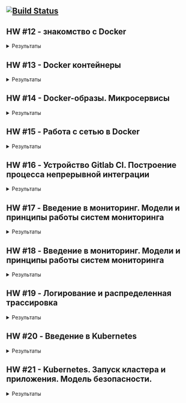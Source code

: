 [![Build Status](https://travis-ci.com/Otus-DevOps-2018-11/alekseymolodchenko_microservices.svg?branch=master)](https://travis-ci.com/Otus-DevOps-2018-11/alekseymolodchenko_microservices)
---

## HW #12 - знакомство с Docker

<details>
  <summary>Результаты</summary>

* Узнать версию docker

docker version
```
  Client: Docker Engine - Community
 Version:           18.09.1
 API version:       1.39
 Go version:        go1.10.6
 Git commit:        4c52b90
 Built:             Wed Jan  9 19:33:12 2019
 OS/Arch:           darwin/amd64
 Experimental:      false

Server: Docker Engine - Community
 Engine:
  Version:          18.09.1
  API version:      1.39 (minimum version 1.12)
  Go version:       go1.10.6
  Git commit:       4c52b90
  Built:            Wed Jan  9 19:41:49 2019
  OS/Arch:          linux/amd64
  Experimental:     true

```

* Запускаем контейнер из образа hello-world

docker run hello-world
```
Unable to find image 'hello-world:latest' locally
latest: Pulling from library/hello-world
1b930d010525: Pull complete
Digest: sha256:2557e3c07ed1e38f26e389462d03ed943586f744621577a99efb77324b0fe535
Status: Downloaded newer image for hello-world:latest

Hello from Docker!
This message shows that your installation appears to be working correctly.

To generate this message, Docker took the following steps:
 1. The Docker client contacted the Docker daemon.
 2. The Docker daemon pulled the "hello-world" image from the Docker Hub.
    (amd64)
 3. The Docker daemon created a new container from that image which runs the
    executable that produces the output you are currently reading.
 4. The Docker daemon streamed that output to the Docker client, which sent it
    to your terminal.

To try something more ambitious, you can run an Ubuntu container with:
 $ docker run -it ubuntu bash

Share images, automate workflows, and more with a free Docker ID:
 https://hub.docker.com/

For more examples and ideas, visit:
 https://docs.docker.com/get-started/
```

* Получить список запущенных контейнеров

docker ps
```
CONTAINER ID        IMAGE               COMMAND             CREATED             STATUS              PORTS               NAMES
```

* Получить список всех контейнеров

docker ps -a
```
CONTAINER ID        IMAGE               COMMAND             CREATED             STATUS                     PORTS               NAMES
03839c687548        hello-world         "/hello"            2 minutes ago       Exited (0) 2 minutes ago                       friendly_hypatia
```

* Получить список образов

docker images
```
REPOSITORY          TAG                 IMAGE ID            CREATED             SIZE
hello-world         latest              fce289e99eb9        5 weeks ago         1.84kB
```

* Запустить контейнер в интерактивном режиме

docker run -it ubuntu:16.04 /bin/bash
```
Unable to find image 'ubuntu:16.04' locally
16.04: Pulling from library/ubuntu
7b722c1070cd: Already exists
5fbf74db61f1: Already exists
ed41cb72e5c9: Already exists
7ea47a67709e: Already exists
Digest: sha256:e4a134999bea4abb4a27bc437e6118fdddfb172e1b9d683129b74d254af51675
Status: Downloaded newer image for ubuntu:16.04
```

* Получить список всех контейнеров и отформатировать результат в нужном формате

docker ps -a --format "table {{.ID}}\t{{.Image}}\t{{.CreatedAt}}\t{{.Names}}"
```
CONTAINER ID        IMAGE               CREATED AT                      NAMES
1a299e1dd3bf        ubuntu:16.04        2019-02-09 15:38:19 +0300 MSK   recursing_merkle
3f6da034a912        ubuntu:16.04        2019-02-09 15:36:41 +0300 MSK   tender_panini
03839c687548        hello-world         2019-02-09 15:32:10 +0300 MSK   friendly_hypatia
```

* Запусить bash в контейнере 1a299e1dd3bf

docker exec -it 1a299e1dd3bf bash

```
root@1a299e1dd3bf:/# ps axf
  PID TTY      STAT   TIME COMMAND
   10 pts/1    Ss     0:00 bash
   19 pts/1    R+     0:00  \_ ps axf
    1 pts/0    Ss+    0:00 /bin/bash
root@1a299e1dd3bf:/# exit
```

* Cоздание образа из существующего контейнера

docker commit 1a299e1dd3bf alekseymolodchenko/ubuntu-tmp-file
```
sha256:d98bc1bea600e7dc39f7c50a09deffc15b1f6d3b4fe0d6c79f6409da8ba0ec8c
```

* Список доступных образов после коммита

docker images
```
REPOSITORY TAG IMAGE ID
CREATED SIZE
yourname/ubuntu-tmp-file latest c9b7e0f6b390 3
seconds ago 122MB
```

* Инфомация о занимаемом дисковом пространстве образами, контейнерами и волюмами

docker system df
```
TYPE                TOTAL               ACTIVE              SIZE                RECLAIMABLE
Images              3                   2                   117.2MB             117.2MB (99%)
Containers          4                   1                   232B                137B (59%)
Local Volumes       20                  0                   265.5MB             265.5MB (100%)
Build Cache         0                   0                   0B                  0B
```
</details>

## HW #13 - Docker контейнеры

<details>
  <summary>Результаты</summary>

### Создан Dockerfile в директории infra

<details><summary>Cодержимое</summary>

```
FROM ubuntu:16.04

RUN apt-get update && apt-get install -y mongodb-server ruby-full ruby-dev build-essential git
RUN gem install bundler
RUN git clone -b monolith https://github.com/express42/reddit.git

COPY mongod.conf /etc/mongod.conf
COPY db_config /reddit/db_config
COPY start.sh /start.sh

RUN cd /reddit && bundle install
RUN chmod 0777 /start.sh

CMD ["/start.sh"]
```
</details>


### Создание docker-machine

```
docker-machine create --driver google \
 --google-machine-image https://www.googleapis.com/compute/v1/projects/ubuntu-os-cloud/global/images/family/ubuntu-1604-lts \
 --google-machine-type n1-standard-1 \
 --google-zone europe-west1-c \
 docker-host
```

<details>
  <summary>Результаты</summary>

```
Creating CA: /Users/oleksiimolodchenko/.docker/machine/certs/ca.pem
Creating client certificate: /Users/oleksiimolodchenko/.docker/machine/certs/cert.pem
Running pre-create checks...
(docker-host) Check that the project exists
(docker-host) Check if the instance already exists
Creating machine...
(docker-host) Generating SSH Key
(docker-host) Creating host...
(docker-host) Opening firewall ports
(docker-host) Creating instance
(docker-host) Waiting for Instance
(docker-host) Uploading SSH Key
Waiting for machine to be running, this may take a few minutes...
Detecting operating system of created instance...
Waiting for SSH to be available...
Detecting the provisioner...
Provisioning with ubuntu(systemd)...
Installing Docker...
Copying certs to the local machine directory...
Copying certs to the remote machine...
Setting Docker configuration on the remote daemon...
Checking connection to Docker...
Docker is up and running!
To see how to connect your Docker Client to the Docker Engine running on this virtual machine, run: docker-machine env docker-host
```
</details>

### Просмотр доступных docker хостов

```
docker-machine ls
```
<details><summary>Результаты</summary>

```
NAME          ACTIVE   DRIVER   STATE     URL                        SWARM   DOCKER     ERRORS
docker-host   -        google   Running   tcp://35.205.105.23:2376           v18.09.2
```
</details>

### Просмотр переменных окружения

```
docker env docker-host
```

<details><summary>Результаты</summary>

```
export DOCKER_TLS_VERIFY="1"
export DOCKER_HOST="tcp://35.205.105.23:2376"
export DOCKER_CERT_PATH="/Users/oleksiimolodchenko/.docker/machine/machines/docker-host"
export DOCKER_MACHINE_NAME="docker-host"
# Run this command to configure your shell:
# eval $(docker-machine env docker-host)
```
</details>

### Билд образа

```
docker build -t reddit:latest .
```

<details><summary>Результаты</summary>

```
Successfully built f1c893e2d5c2
Successfully tagged reddit:latest
```
</details>

### Просмотр образов после билда

```
docker ls -a
```

<details><summary>Результаты</summary>

```
REPOSITORY          TAG                 IMAGE ID            CREATED             SIZE
<none>              <none>              46b3004ea112        3 minutes ago       678MB
reddit              latest              2e7fc873dd73        3 minutes ago       678MB
<none>              <none>              e06864f9cb52        3 minutes ago       678MB
<none>              <none>              50ae28c86fdc        4 minutes ago       639MB
<none>              <none>              56e70902af5a        4 minutes ago       639MB
<none>              <none>              17f214ca6a47        4 minutes ago       639MB
<none>              <none>              bdb4fcba53ec        4 minutes ago       639MB
<none>              <none>              7cbedbb73ddf        4 minutes ago       638MB
<none>              <none>              ebdede07e55e        4 minutes ago       636MB
<none>              <none>              07f5c8b3ddcb        5 minutes ago       142MB
ubuntu              16.04               7e87e2b3bf7a        3 weeks ago         117MB
```
</details>

### Запуск контейнера

```
docker run --name reddit -d --network=host reddit:latest
```

<details><summary>Результаты</summary>

```
6e5c24dd99234b138002fbee8a7664dc2a7e57f7191e1579762c1a150e53328a
```
</details>

### Просмотр запущенных контейнеров

```
docker container ls
```

<details><summary>Результаты</summary>

```
CONTAINER ID        IMAGE               COMMAND             CREATED             STATUS              PORTS               NAMES
6e5c24dd9923        reddit:latest       "/start.sh"         59 seconds ago      Up 58 seconds                           reddit
```
</details>

### Добавление тега к образу

```
docker tag reddit:latest amolodchenko/otus-reddit:1.0
```

### Пуш образа на Docker Hub

```
docker push amolodchenko/otus-reddit:1.1
```

<details><summary>Результаты</summary>

```
The push refers to repository [docker.io/amolodchenko/otus-reddit]
867f35ec250f: Pushed
a45e832e1613: Pushed
f6acb2b8a963: Pushed
d9707f07272c: Pushed
b695c014824a: Pushed
ab2ba9f9db80: Pushed
1ed07f1969bf: Pushed
ef3b91aa4c43: Pushed
74f5ecde5fa3: Pushed
68dda0c9a8cd: Mounted from library/ubuntu
f67191ae09b8: Mounted from library/ubuntu
b2fd8b4c3da7: Mounted from library/ubuntu
0de2edf7bff4: Mounted from library/ubuntu
1.0: digest: sha256:623ca98dd08175f99f1843623cb061650e7870d8cbf1726ef37f575aa63445f6 size: 3034
```
</details>

</details>

## HW #14 - Docker-образы. Микросервисы

<details>
  <summary>Результаты</summary>

### Скачаем последний образ MongoDB

```
$ docker pull mongo:latest
```

<details><summary>Результат</summary>

```
latest: Pulling from library/mongo
7b722c1070cd: Pull complete
5fbf74db61f1: Pull complete
ed41cb72e5c9: Pull complete
7ea47a67709e: Pull complete
778aebe6fb26: Pull complete
3b4b1e0b80ed: Pull complete
844ccc42fe76: Pull complete
eab01fe8ebf8: Pull complete
e5758d5381b1: Pull complete
dc553720c5c3: Pull complete
67750c781aa2: Pull complete
b00b8942c827: Pull complete
32201bb8ca69: Pull complete
Digest: sha256:002fda672a0d196325a30736d4c80d04adf6f39dd28db41e6799f42844cab7b8
Status: Downloaded newer image for mongo:latest
```
</details>

### Сборка образов post comment ui

```
$ docker build -t amolodchenko/post:1.0 ./post-py
$ docker build -t amolodchenko/comment:1.0 ./comment
$ docker build -t amolodchenko/ui:1.0 ./ui
```

<details><summary>Результат</summary>

```
REPOSITORY             TAG                 IMAGE ID            CREATED             SIZE
amolodchenko/ui        1.0                 f097f6e1a287        29 seconds ago      767MB
amolodchenko/comment   1.0                 c9555708a62f        3 minutes ago       765MB
amolodchenko/post      1.0                 d687efa726cc        5 minutes ago       106MB
```
</details>

### Cоздание сети приложения

```
$ docker network create reddit
$ docker network inspect reddit
```

<details><summary>Результат</summary>

```
[
    {
        "Name": "reddit",
        "Id": "3dad778da17eb6f99688ede2958d39d69c27369d9cc0d92e5192e3f6a27abe42",
        "Created": "2019-02-17T10:54:10.985922986Z",
        "Scope": "local",
        "Driver": "bridge",
        "EnableIPv6": false,
        "IPAM": {
            "Driver": "default",
            "Options": {},
            "Config": [
                {
                    "Subnet": "172.18.0.0/16",
                    "Gateway": "172.18.0.1"
                }
            ]
        },
        "Internal": false,
        "Attachable": false,
        "Ingress": false,
        "ConfigFrom": {
            "Network": ""
        },
        "ConfigOnly": false,
        "Containers": {
            "3144c1b6f675289024c0f480d96fd0dcafdec7492c67eb446278454be078fba3": {
                "Name": "frosty_kirch",
                "EndpointID": "868b60072fdb11f44ba77c680c4c6341846e0fa5621dac87d4b57aca74de5ffa",
                "MacAddress": "02:42:ac:12:00:03",
                "IPv4Address": "172.18.0.3/16",
                "IPv6Address": ""
            },
            "ae24de46199d57777fcba4d614722096fc405ead14606a2b60a79526d97a45a4": {
                "Name": "naughty_carson",
                "EndpointID": "a6b7757608cb706bd1ce291ef8dc114328ba43ef6189835041ad3c806591f096",
                "MacAddress": "02:42:ac:12:00:02",
                "IPv4Address": "172.18.0.2/16",
                "IPv6Address": ""
            },
            "d8769be40baf52c1d2d78201be23f9a9f9507bb3b813bb94dd583b3f42e5dbea": {
                "Name": "stoic_thompson",
                "EndpointID": "a2ca22304c2752c4b1842a6a5e76bbf6a474c66c0af2c2de48c68f004e398754",
                "MacAddress": "02:42:ac:12:00:04",
                "IPv4Address": "172.18.0.4/16",
                "IPv6Address": ""
            },
            "dd25f842b40088a9c614ae3783f480cf3b08c85d8a12ce6f3dba520307580da6": {
                "Name": "cranky_kilby",
                "EndpointID": "26d6363add1541d6940ee168e3a7dbb428c206ef1b09e7d94dca7b2e6a3a0ca8",
                "MacAddress": "02:42:ac:12:00:05",
                "IPv4Address": "172.18.0.5/16",
                "IPv6Address": ""
            }
        },
        "Options": {},
        "Labels": {}
    }
]
```
</details>

### Запуск контейнеров

```
$ docker run -d --network=reddit --network-alias=post_db --network-alias=comment_db mongo:latest
$ docker run -d --network=reddit --network-alias=post amolodchenko/post:1.0
$ docker run -d --network=reddit --network-alias=comment amolodchenko/comment:1.0
$ docker run -d --network=reddit -p 9292:9292 amolodchenko/ui:1.0
```

<details><summary>Результат</summary>

```
$ docker ps

CONTAINER ID        IMAGE                      COMMAND                  CREATED              STATUS              PORTS                    NAMES
c5437b5330ef        amolodchenko/ui:1.0        "puma"                   About a minute ago   Up About a minute   0.0.0.0:9292->9292/tcp   frosty_diffie
ecc13cc8dd22        amolodchenko/comment:1.0   "puma"                   2 minutes ago        Up 2 minutes                                 silly_newton
7d86eacca531        amolodchenko/post:1.0      "python3 post_app.py"    2 minutes ago        Up 2 minutes                                 determined_rosalind
47f3a78dffd7        mongo:latest               "docker-entrypoint.s…"   4 minutes ago        Up 4 minutes        27017/tcp                heuristic_sanderson
```
</details>

### Изменение network-alias

```
$ docker run -d --network=reddit \
--network-alias=post_db_1 --network-alias=comment_db_1 mongo:latest
$ docker run -d --env "POST_DATABASE_HOST=post_db_1" --network=reddit \
--network-alias=post_1 amolodchenko/post:1.0
$ docker run -d --env "COMMENT_DATABASE_HOST=comment_db_1" --network=reddit \
--network-alias=comment_1 amolodchenko/comment:1.0
$ docker run -d --env "POST_SERVICE_HOST=post_1" --env "COMMENT_SERVICE_HOST=comment_1" --network=reddit \
-p 9292:9292 amolodchenko/ui:1.0
```

<details><summary>Результат</summary>

```
$ docker ps

CONTAINER ID        IMAGE                      COMMAND                  CREATED              STATUS              PORTS                    NAMES
dd25f842b400        amolodchenko/ui:1.0        "puma"                   About a minute ago   Up About a minute   0.0.0.0:9292->9292/tcp   cranky_kilby
d8769be40baf        amolodchenko/comment:1.0   "puma"                   About a minute ago   Up About a minute                            stoic_thompson
3144c1b6f675        amolodchenko/post:1.0      "python3 post_app.py"    About a minute ago   Up About a minute                            frosty_kirch
ae24de46199d        mongo:latest               "docker-entrypoint.s…"   About a minute ago   Up About a minute   27017/tcp
```
</details>

### Изменение network-alias

```
$ docker run -d --network=reddit \
--network-alias=post_db_1 --network-alias=comment_db_1 mongo:latest
$ docker run -d --env "POST_DATABASE_HOST=post_db_1" --network=reddit \
--network-alias=post_1 amolodchenko/post:1.0
$ docker run -d --env "COMMENT_DATABASE_HOST=comment_db_1" --network=reddit \
--network-alias=comment_1 amolodchenko/comment:1.0
$ docker run -d --env "POST_SERVICE_HOST=post_1" --env "COMMENT_SERVICE_HOST=comment_1" --network=reddit \
-p 9292:9292 amolodchenko/ui:1.0
```

<details><summary>Результат</summary>

```
$ docker ps

CONTAINER ID        IMAGE                      COMMAND                  CREATED              STATUS              PORTS                    NAMES
dd25f842b400        amolodchenko/ui:1.0        "puma"                   About a minute ago   Up About a minute   0.0.0.0:9292->9292/tcp   cranky_kilby
d8769be40baf        amolodchenko/comment:1.0   "puma"                   About a minute ago   Up About a minute                            stoic_thompson
3144c1b6f675        amolodchenko/post:1.0      "python3 post_app.py"    About a minute ago   Up About a minute                            frosty_kirch
ae24de46199d        mongo:latest               "docker-entrypoint.s…"   About a minute ago   Up About a minute   27017/tcp
```
</details>

### Оптимизация размера образа ui

```
* Базовый образ Alpine Linux;
* Удалена директория /root/.bundle;
* Удалены зависимости для билда.
```

<details><summary>Результат</summary>

```
$ docker images
REPOSITORY          TAG                 IMAGE ID            CREATED             SIZE
amolodchenko/ui     2.5                 e668864b5709        10 seconds ago      38.5MB
amolodchenko/ui     2.1                 d4c8a71d4084        23 minutes ago      209MB
amolodchenko/ui     2.0                 3b2ec8ad8887        35 minutes ago      445MB
amolodchenko/ui     1.0                 d005d8fd3f20        8 hours ago         767MB
```
</details>

### Создание Docker Volume

```
$ docker volume create reddit_db
```

<details><summary>Результат</summary>

```
$ docker volume ls
DRIVER              VOLUME NAME
local               0bebeee2b1f9760c6555c2c5b3c8aa7e9da6c11abc93cebd085170efc2d6f169
local               4af32e3d381086d9536adc2809b89e5cf6123c082c9b5384ef57f3787c08cebe
local               6963a90468a93a613933b2c4861571324016c7988e3044066bfa916ddd4b021e
local               a6c7df89ff00f5e953fa857c2b878702375c9930fc6473ee4c9838e751eb3883
local               aa811515f31925a9c3607c563780168d975b8066901eb0fff6af3df1d5c5b3ec
local               ab14d831a699d183ff9fe9637c532b634fd3d79696675abca57bba96de7dab74
local               reddit_db
```
</details>

</details>

## HW #15 - Работа с сетью в Docker

<details>
  <summary>Результаты</summary>

### Запуск контейнера с использованием none-драйвера

<details><summary>Cодержимое</summary>

```
$ docker run -ti --rm --network none joffotron/docker-net-tools -c ifconfig
Unable to find image 'joffotron/docker-net-tools:latest' locally
latest: Pulling from joffotron/docker-net-tools
3690ec4760f9: Pull complete
0905b79e95dc: Pull complete
Digest: sha256:5752abdc4351a75e9daec681c1a6babfec03b317b273fc56f953592e6218d5b5
Status: Downloaded newer image for joffotron/docker-net-tools:latest
lo        Link encap:Local Loopback
          inet addr:127.0.0.1  Mask:255.0.0.0
          UP LOOPBACK RUNNING  MTU:65536  Metric:1
          RX packets:0 errors:0 dropped:0 overruns:0 frame:0
          TX packets:0 errors:0 dropped:0 overruns:0 carrier:0
          collisions:0 txqueuelen:1000
          RX bytes:0 (0.0 B)  TX bytes:0 (0.0 B)
```
</details>

### Запуск контейнера в сетевом пространстве docker-хоста

<details><summary>Cодержимое</summary>

```
$ docker run -ti --rm --network host joffotron/docker-net-tools -c ifconfig
br-3dad778da17e Link encap:Ethernet  HWaddr 02:42:F7:10:5C:BB
          inet addr:172.18.0.1  Bcast:172.18.255.255  Mask:255.255.0.0
          UP BROADCAST MULTICAST  MTU:1500  Metric:1
          RX packets:0 errors:0 dropped:0 overruns:0 frame:0
          TX packets:0 errors:0 dropped:0 overruns:0 carrier:0
          collisions:0 txqueuelen:0
          RX bytes:0 (0.0 B)  TX bytes:0 (0.0 B)

docker0   Link encap:Ethernet  HWaddr 02:42:22:23:E5:3C
          inet addr:172.17.0.1  Bcast:172.17.255.255  Mask:255.255.0.0
          UP BROADCAST MULTICAST  MTU:1500  Metric:1
          RX packets:0 errors:0 dropped:0 overruns:0 frame:0
          TX packets:0 errors:0 dropped:0 overruns:0 carrier:0
          collisions:0 txqueuelen:0
          RX bytes:0 (0.0 B)  TX bytes:0 (0.0 B)

ens4      Link encap:Ethernet  HWaddr 42:01:0A:84:00:0C
          inet addr:10.132.0.12  Bcast:10.132.0.12  Mask:255.255.255.255
          inet6 addr: fe80::4001:aff:fe84:c%32585/64 Scope:Link
          UP BROADCAST RUNNING MULTICAST  MTU:1460  Metric:1
          RX packets:765 errors:0 dropped:0 overruns:0 frame:0
          TX packets:671 errors:0 dropped:0 overruns:0 carrier:0
          collisions:0 txqueuelen:1000
          RX bytes:5883244 (5.6 MiB)  TX bytes:92393 (90.2 KiB)

lo        Link encap:Local Loopback
          inet addr:127.0.0.1  Mask:255.0.0.0
          inet6 addr: ::1%32585/128 Scope:Host
          UP LOOPBACK RUNNING  MTU:65536  Metric:1
          RX packets:0 errors:0 dropped:0 overruns:0 frame:0
          TX packets:0 errors:0 dropped:0 overruns:0 carrier:0
          collisions:0 txqueuelen:1000
          RX bytes:0 (0.0 B)  TX bytes:0 (0.0 B)
```
</details>

### Запуск контейнера nginx несколько раз

<details><summary>Cодержимое</summary>

```
$ docker run --network host -d nginx
В docker ps только один контейнер, потому что порт уже занят и все последующие падают с ошибкой
Проверит можно командой docker logs <container_id>
docker logs 0e15ceaca53920aeb1cb7647a849e6179139461c3e4b06d70d438cb8b923c45f
[emerg] 1#1: bind() to 0.0.0.0:80 failed (98: Address already in use)
nginx: [emerg] bind() to 0.0.0.0:80 failed (98: Address already in use)
```
</details>

### Cоздание bridge-сети

<details><summary>Cодержимое</summary>

```
docker network create reddit
```
</details>

### Запуск приложения с использованием bridge-сети

<details><summary>Cодержимое</summary>

```
$ docker run -d --network=reddit mongo:latest
bfc0824330cd88f77646caabc6b033231f4e4cf73343429e2bb68e6e9f8aee5e
$ docker run -d --network=reddit amolodchenko/post:1.0
64ee92dcb85c86df2aabdc6bae80f14775a88a72195e39b714863b9d2dfe28db
$ docker run -d --network=reddit amolodchenko/comment:1.0
0e252769d59b6eb86431d5a5a3c52abbb2be61ede1c760d6c821df9b384b8be9
$ docker run -d --network=reddit -p 9292:9292 amolodchenko/ui:1.0
605504f84eafd3e7e9ea5ec2aafd45c88e39091b8a0a2ede5591332d8e3798a7
```
</details>

### Запуск контейнеров с алиасами

<details><summary>Cодержимое</summary>

```
$ docker run -d --network=reddit --network-alias=post_db --network-alias=comment_db mongo:latest
7bdf54f32947a146802411972a50b2ddabf51714026c62420fbb4972f71e7b4e
$ docker run -d --network=reddit --network-alias=post amolodchenko/post:1.0
f3d1cc7d889dfee8a4578f95e5c54f4086e8b0817b5c90e080557f7e768c44d1
$ docker run -d --network=reddit --network-alias=comment amolodchenko/comment:1.0
0e4d5b1648af77619278ced1ca57816fdd76166ace601cad90c2b8fe67019577
$ docker run -d --network=reddit -p 9292:9292 amolodchenko/ui:1.0
8a2cff03b56346ef0339f7b0aca955ea61bb0f515950749d028a498eb58d13a6
```
</details>

### Запуск приложения в 2-х bridge сетях
<details><summary>Cодержимое</summary>

```
$ docker network create back_net --subnet=10.0.2.0/24
db0befca59c8edd5b1cf00dd2a07272de6b55c8e3fab0775911062760f4f002e
$ docker network create front_net --subnet=10.0.1.0/24
8c9c600a4873cadf9a1b9f174974e38048b1b544f29d9bec0927859fc143ca14

$ docker run -d --network=front_net -p 9292:9292 --name ui amolodchenko/ui:1.0
33fdbfa5df0e11441e82f03205e23ab25f2294a61f452eda719de58c65ad9275
$ docker run -d --network=back_net --name comment amolodchenko/comment:1.0
6b79981a7bb35f8f331e73dd3ea67b20d1cb75bed5c2eecb4a4eab8c4f6569ce
$ docker run -d --network=back_net --name post amolodchenko/post:1.0
f93b671fc0704ec7383ed9c859a5768ba34a6e8de9482086648c17ec3db6eab6
$ docker run -d --network=back_net --name mongo_db --network-alias=post_db --network-alias=comment_db mongo:latest
9b9f7c50a2c0b714ff7506626c99ae745205ce319e7f7493538bee88bd3d6cae
```
</details>

### Подключение контейнеров к другой сети
<details><summary>Cодержимое</summary>

```
$ docker network connect front_net post
$ docker network connect front_net comment
```
</details>

### Cетевой стек на хосте с docker
<details><summary>Cодержимое</summary>

```
$ sudo docker network ls
NETWORK ID          NAME                DRIVER              SCOPE
db0befca59c8        back_net            bridge              local
0c738e867b94        bridge              bridge              local
8c9c600a4873        front_net           bridge              local
34a31b94d2c3        host                host                local
c3b5e1da3ced        none                null                local
3dad778da17e        reddit              bridge              local
```
</details>

### Список bridge-интерфейсов на docker-хосте
<details><summary>Cодержимое</summary>

```
$ sudo ifconfig | grep br
br-3dad778da17e Link encap:Ethernet  HWaddr 02:42:f7:10:5c:bb
br-8c9c600a4873 Link encap:Ethernet  HWaddr 02:42:bd:c8:6d:12
br-db0befca59c8 Link encap:Ethernet  HWaddr 02:42:db:8d:d1:44
```
</details>

### Информация по bridge-интерфейсу br-db0befca59c8
<details><summary>Cодержимое</summary>

```
$ brctl show br-db0befca59c8
bridge name	bridge id		STP enabled	interfaces
br-db0befca59c8		8000.0242db8dd144	no		veth0c218a7
							veth3306c08
							veth3b12803
```
</details>

### Правила iptables
<details><summary>Cодержимое</summary>

```
$ sudo iptables -nL -t nat
Chain PREROUTING (policy ACCEPT)
target     prot opt source               destination
DOCKER     all  --  0.0.0.0/0            0.0.0.0/0            ADDRTYPE match dst-type LOCAL

Chain INPUT (policy ACCEPT)
target     prot opt source               destination

Chain OUTPUT (policy ACCEPT)
target     prot opt source               destination
DOCKER     all  --  0.0.0.0/0           !127.0.0.0/8          ADDRTYPE match dst-type LOCAL

Chain POSTROUTING (policy ACCEPT)
target     prot opt source               destination
MASQUERADE  all  --  10.0.1.0/24          0.0.0.0/0
MASQUERADE  all  --  10.0.2.0/24          0.0.0.0/0
MASQUERADE  all  --  172.17.0.0/16        0.0.0.0/0
MASQUERADE  all  --  172.18.0.0/16        0.0.0.0/0
MASQUERADE  tcp  --  10.0.1.2             10.0.1.2             tcp dpt:9292

Chain DOCKER (2 references)
target     prot opt source               destination
RETURN     all  --  0.0.0.0/0            0.0.0.0/0
RETURN     all  --  0.0.0.0/0            0.0.0.0/0
RETURN     all  --  0.0.0.0/0            0.0.0.0/0
RETURN     all  --  0.0.0.0/0            0.0.0.0/0
DNAT       tcp  --  0.0.0.0/0            0.0.0.0/0            tcp dpt:9292 to:10.0.1.2:9292
```
</details>

### Изменение префиска проекта в docker-compose
<details><summary>Cодержимое</summary>

```
$ export COMPOSE_PROJECT_NAME=reddiaapp
$ docker-compose up -d

Creating network "reddiaapp_back_net" with the default driver
Creating network "reddiaapp_front_net" with the default driver
Creating volume "reddiaapp_post_db" with default driver
Creating reddiaapp_post_db_1 ... done
Creating reddiaapp_post_1    ... done
Creating reddiaapp_comment_1 ... done
Creating reddiaapp_ui_1      ... done

```
</details>

</details>

## HW #16 - Устройство Gitlab CI. Построение процесса непрерывной интеграции

<details>
  <summary>Результаты</summary>

### Запуск docker-хоста для Gitlab CI

<details><summary>Cодержимое</summary>

```
$ docker-machine create --driver google \
  --google-machine-image https://www.googleapis.com/compute/v1/projects/ubuntu-os-cloud/global/images/family/ubuntu-1604-lts \  --google-machine-type n1-standard-1 \
  --google-disk-size "100" \
  --google-zone europe-west1-c \
  --google-open-port 80/tcp \
  --google-open-port 443/tcp \
  --google-project "docker-1234920" \
  gitlab-ci
```
</details>

### Создание необходимых директорий для установки Gitlab CI

<details><summary>Cодержимое</summary>

```
$ mkdir -p /srv/gitlab/config /srv/gitlab/data /srv/gitlab/logs
```
</details>

### Создание docker-compose.yml для установки Gitlab CI

<details><summary>Cодержимое</summary>

```
web:
  image: 'gitlab/gitlab-ce:latest'
  restart: always
  hostname: 'gitlab.example.com'
  environment:
    GITLAB_OMNIBUS_CONFIG: |
      external_url 'http://34.76.124.163'
  ports:
    - '80:80'
    - '443:443'
    - '2222:22'
  volumes:
    - '/srv/gitlab/config:/etc/gitlab'
    - '/srv/gitlab/logs:/var/log/gitlab'
    - '/srv/gitlab/data:/var/opt/gitlab'
```
</details>

### Добавление remote в микросервисном репозитории

<details><summary>Cодержимое</summary>

```
$ git checkout -b gitlab-ci-1
$ git remote add gitlab http://34.76.124.163/homework/example.git
$ git push gitlab gitlab-ci-1
```

</details>

### Установка Gitlab CI Runner

<details><summary>Cодержимое</summary>

```
$ docker run -d --name gitlab-runner --restart always \
  -v /srv/gitlab-runner/config:/etc/gitlab-runner \
  -v /var/run/docker.sock:/var/run/docker.sock \
  gitlab/gitlab-runner:latest
```

</details>

### Регистрация Gitlab CI Runner

<details><summary>Cодержимое</summary>

```
$ docker exec -it gitlab-runner gitlab-runner register \
  --run-untagged --locked=false --url http://34.76.124.163/ \
  --registration-token "q9SrHzmfKXH7kYN_WBeu" --executor docker \
  --description "Docker in Docker runner" --docker-image "docker:stable"  \
  --docker-privileged
```

</details>


### Добавим в шаг build сборку контейнера с redditapp
<details><summary>Cодержимое</summary>

```
...
build_job:
  stage: build
  image: docker:stable

  script:
    - docker info
    - docker build -t $LATEST_VER .
    - echo "$REGISTRY_PASSWORD" | docker login -u "$REGISTRY_USER" --password-stdin
    - docker push $LATEST_VER && docker image rm $LATEST_VER
...
```

</details>

### Добавим нотификацию в канал Slack
<details><summary>Cодержимое</summary>

```
https://devops-team-otus.slack.com/messages/CF25D53SA/details/
```

</details>

</details>

## HW #17 - Введение в мониторинг. Модели и принципы работы систем мониторинга

<details>
  <summary>Результаты</summary>

### Выполнен мониторинг сервисов comment, post, ui с помощью blackbox экспортера

<details><summary>Cодержимое Dockerfile</summary>

```
FROM prom/blackbox-exporter:v0.14.0
COPY blackbox.yml /etc/blackbox_exporter/

ARG VERSION
ARG BUILD_DATE
ARG VCS_URL
ARG VCS_REF
ARG NAME
ARG VENDOR

LABEL org.label-schema.build-date=$BUILD_DATE \
      org.label-schema.name=$NAME \
      org.label-schema.description="Blackbox Exporter" \
      org.label-schema.vcs-ref=$VCS_REF \
      org.label-schema.vcs-url="https://github.com/Otus-DevOps-2018-11/alekseymolodchenko_microservices" \
      org.label-schema.vendor=$VENDOR \
      org.label-schema.version=$VERSION \
      org.label-schema.docker.schema-version="1.0" \
      org.label-schema.docker.cmd="docker run -t -i -p 9115:9115 -d amolodchenko/blackbox_exporter"

```
</details>

### Makefile для проекта

<details><summary>Cодержимое Makefile</summary>

```
VERSION := $(shell git describe --tags --abbrev=0)
BUILD_DATE := $(shell date -R)
VCS_URL := $(shell basename `git rev-parse --show-toplevel`)
VCS_REF := $(shell git log -1 --pretty=%h)
NAME := $(shell basename `git rev-parse --show-toplevel`)
VENDOR := $(shell whoami)
DOCKER_HOST := docker-host

version:
	@echo VERSION=${VERSION}
	@echo BUILD_DATE=${BUILD_DATE}
	@echo VCS_URL=${VCS_URL}
	@echo VCS_REF=${VCS_REF}
	@echo NAME=${NAME}
	@echo VENDOR=${VENDOR}

start: create_vm build up show_ip


create-vm:
	docker-machine create --driver google \
	--google-machine-image https://www.googleapis.com/compute/v1/projects/ubuntu-os-cloud/global/images/family/ubuntu-1604-lts \
	--google-machine-type n1-standard-1 \
	--google-zone europe-west1-b ${DOCKER_HOST}
	eval $$(docker-machine env ${DOCKER_HOST})

destroy-vm:
  docker-machine rm ${DOCKER_MACHINE_NAME}

build:
	docker build -t ${USER_NAME}/ui:${VERSION} src/ui/
	docker build -t ${USER_NAME}/post:${VERSION} src/post-py/
	docker build -t ${USER_NAME}/comment:${VERSION} src/comment/
	docker build -t ${USER_NAME}/prometheus:${VERSION} --build-arg VERSION="${VERSION}" \
	--build-arg BUILD_DATE="${BUILD_DATE}" \
	--build-arg VCS_URL="${VCS_URL}" \
	--build-arg VCS_REF="${VCS_REF}" \
	--build-arg NAME="${NAME}" \
	--build-arg VENDOR="${VENDOR}" monitoring/prometheus
	docker build -t ${USER_NAME}/mongodb_exporter:${VERSION} --build-arg VERSION="${VERSION}" \
	--build-arg BUILD_DATE="${BUILD_DATE}" \
	--build-arg VCS_URL="${VCS_URL}" \
	--build-arg VCS_REF="${VCS_REF}" \
	--build-arg NAME="${NAME}" \
	--build-arg VENDOR="${VENDOR}" monitoring/mongodb_exporter
	docker build -t ${USER_NAME}/blackbox_exporter:${VERSION} --build-arg VERSION="${VERSION}" \
	--build-arg BUILD_DATE="${BUILD_DATE}" \
	--build-arg VCS_URL="${VCS_URL}" \
	--build-arg VCS_REF="${VCS_REF}" \
	--build-arg NAME="${NAME}" \
	--build-arg VENDOR="${VENDOR}" monitoring/blackbox_exporter

build-ui:
	docker build -t ${USER_NAME}/ui:${VERSION} src/ui/

build-post:
	docker build -t ${USER_NAME}/post:${VERSION} src/post-py/

build-comment:
	docker build -t ${USER_NAME}/comment:${VERSION} src/comment/

build-prometheus:
	docker build -t ${USER_NAME}/prometheus:${VERSION} --build-arg VERSION="${VERSION}" \
	--build-arg BUILD_DATE="${BUILD_DATE}" \
	--build-arg VCS_URL="${VCS_URL}" \
	--build-arg VCS_REF="${VCS_REF}" \
	--build-arg NAME="${NAME}" \
	--build-arg VENDOR="${VENDOR}" monitoring/prometheus

build-mongodb-exporter:
	docker build -t ${USER_NAME}/mongodb_exporter:${VERSION} --build-arg VERSION="${VERSION}" \
	--build-arg BUILD_DATE="${BUILD_DATE}" \
	--build-arg VCS_URL="${VCS_URL}" \
	--build-arg VCS_REF="${VCS_REF}" \
	--build-arg NAME="${NAME}" \
	--build-arg VENDOR="${VENDOR}" monitoring/mongodb_exporter

build-blackbox-exporter:
	docker build -t ${USER_NAME}/blackbox_exporter:${VERSION} --build-arg VERSION="${VERSION}" \
	--build-arg BUILD_DATE="${BUILD_DATE}" \
	--build-arg VCS_URL="${VCS_URL}" \
	--build-arg VCS_REF="${VCS_REF}" \
	--build-arg NAME="${NAME}" \
	--build-arg VENDOR="${VENDOR}" monitoring/blackbox_exporter

login:
	docker login -u ${USER_NAME}

push: login
	docker push ${USER_NAME}/ui:${VERSION}
	docker push ${USER_NAME}/ui:latest
	docker push ${USER_NAME}/post:${VERSION}
	docker push ${USER_NAME}/post:latest
	docker push ${USER_NAME}/comment:${VERSION}
	docker push ${USER_NAME}/comment:latest
	docker push ${USER_NAME}/prometheus:${VERSION}
	docker push ${USER_NAME}/prometheus:latest
	docker push ${USER_NAME}/mongodb_exporter:${VERSION}
	docker push ${USER_NAME}/mongodb_exporter:latest
	docker push ${USER_NAME}/blackbox_exporter:${VERSION}
	docker push ${USER_NAME}/blackbox_exporter:latest

push-ui: login
	docker push ${USER_NAME}/ui:${VERSION}
	docker push ${USER_NAME}/ui:latest

push-post: login
	docker push ${USER_NAME}/post:${VERSION}
	docker push ${USER_NAME}/post:latest

push-comment: login
	docker push ${USER_NAME}/comment:${VERSION}
	docker push ${USER_NAME}/comment:latest

push-prometheus: login
	docker push ${USER_NAME}/prometheus:${VERSION}
	docker push ${USER_NAME}/prometheus:latest

push-mongodb-exporter: login
	docker push ${USER_NAME}/mongodb_exporter:${VERSION}
	docker push ${USER_NAME}/mongodb_exporter:latest

push-blackbox-exporter: login
	docker push ${USER_NAME}/blackbox_exporter:${VERSION}
	docker push ${USER_NAME}/blackbox_exporter:latest

up: down
	cd docker/ ; docker-compose up -d
down:
	cd docker/ ; docker-compose down

show-ip:
	@echo ${DOCKER_HOST} ip-address: $(shell docker-machine ip ${DOCKER_HOST})


```
</details>

</details>

## HW #18 - Введение в мониторинг. Модели и принципы работы систем мониторинга

<details>
  <summary>Результаты</summary>

### Мониторинг Docker контейнеров
* Сервисы мониторинга вынесены в docker-compose-monitoring.yml
* Для мониторинга состояния контейнеров установлен cAdvisor
### Визуализация метрик
* Для визуализации данных из Prometheus установлен сервис Grafana
### Сбор метрик работы приложения и бизнес метрик
* Реализован экспорт метрик post_count, comment_count приложения в Prometheus. Построены графики
### Настройка и проверка алертинга
* Реализован алерт в slack при выходе из строя одного из сервисов
### Завершение работы
* Созданные в процессе образы запушены на [DockerHub](https://hub.docker.com/_/amolodchenko "DockerHub")

### Задание со *
* В Makefile добавлены билды и пукликация сервисов
* Реализован сбор метрик в формате Prometheus с Docker Engine
* Реализован сбор метрик Docker Engine с использованием Telegraf. Cоздан дашборд для Grafana
* Реализован alert на 95 процентиль времени ответа UI
* Настроена интеграция Alertmanager с e-mail
### Задание со **
* Реализоваван провижененинг дашбордов и источников данных в Grafana
* Реализован сбор метрик со Stackdriver. Соответствующий дашборд и источник данных добавлен в Grafana
### Задание со ***
* Реализована схема проксирования запросов от Grafana к Prometheus через Trickster, кеширующий прокси от Comcast

</details>

## HW #19 - Логирование и распределенная трассировка

<details>
  <summary>Результаты</summary>

### Подготовка окружения
* В Makefile обновлена цель create-vm
```
DOCKER_HOST := logging

create-vm:
	docker-machine create --driver google \
	--google-machine-image https://www.googleapis.com/compute/v1/projects/ubuntu-os-cloud/global/images/family/ubuntu-1604-lts \
	--google-machine-type n1-standard-1 \
	--google-zone europe-west1-b \
	--google-open-port 5601/tcp \
	--google-open-port 9292/tcp \
	--google-open-port 9411/tcp \
  --google-open-port 8080/tcp \
  --google-open-port 9090/tcp \
  --google-open-port 3000/tcp \
  --google-open-port 9292/tcp \
	--google-scopes "https://www.googleapis.com/auth/monitoring.read" \
	--engine-opt experimental \
	--engine-opt metrics-addr=0.0.0.0:9999 \
	$(DOCKER_HOST)
```

### Логирование Docker контейнеров
* Elastic Stack

Для агрегации логов вместо Logstash мы будем использовать Fluentd.
Создадим ```docker-compose-logging.yml``` следующего содержания:

```
---
version: '3'
services:
  fluentd:
    image: ${USER_NAME}/fluentd
    ports:
      - "24224:24224"
      - "24224:24224/udp"
    networks:
      back_net:
       aliases:
       - fluentd
      front_net:
       aliases:
       - fluentd
  elasticsearch:
    image: elasticsearch:6.6.2
    environment:
      - bootstrap.memory_lock=true
      - "ES_JAVA_OPTS=-Xms512m -Xmx512m"
    ulimits:
      memlock:
        soft: -1
        hard: -1
    volumes:
      - esdata1:/usr/share/elasticsearch/data
    expose:
      - 9200
    ports:
      - "9200:9200"
    networks:
      back_net:
       aliases:
       - elasticsearch

  kibana:
    image: kibana:6.6.2
    ports:
      - "5601:5601"
    networks:
      back_net:
       aliases:
       - kibana

volumes:
  esdata1:

networks:
  back_net:
    ipam:
      config:
        - subnet: 10.0.2.0/24
  front_net:
    ipam:
      config:
        - subnet: 10.0.1.0/24

```
* Fluentd

Cоздадим ```logging/fluentd/Dockerfile``` для fluentd

```
FROM fluent/fluentd:v0.12
RUN gem install fluent-plugin-elasticsearch --no-rdoc --no-ri --version 1.9.5
RUN gem install fluent-plugin-grok-parser --no-rdoc --no-ri --version 1.0.0
ADD fluent.conf /fluentd/etc
```

И файл конфигурации ```logging/fluentd/fluentd.conf```

```
<source>
 @type forward
 port 24224
 bind 0.0.0.0
</source>
<match *.**>
 @type copy
 <store>
 @type elasticsearch
 host elasticsearch
 port 9200
 logstash_format true
 logstash_prefix fluentd
 logstash_dateformat %Y%m%d
 include_tag_key true
 type_name access_log
 tag_key @log_name
 flush_interval 1s
 </store>
 <store>
 @type stdout
 </store>
</match>
```

### Отправка логов во Fluentd
* Добавим отправку логов для сервиса post
```
logging:
      driver: "fluentd"
      options:
        fluentd-address: localhost:24224
        tag: service.post
```
### Фильтры
* Добавим фильтр для парсинга json логов, приходящих от post сервиса в конфиг fluentd
```
<filter service.post>
 @type parser
 format json
 key_name log
</filter>
```
### Неструктурированные логи
* Логирование UI сервиса
```
logging:
      driver: "fluentd"
      options:
        fluentd-address: localhost:24224
        tag: service.ui
```
* Парсинг

Для парсинга неструктурированных логов будем использовать grok-шаблоны
```
<filter service.ui>
 @type parser
 key_name log
 format grok
 grok_pattern %{RUBY_LOGGER}
</filter>
<filter service.ui>
 @type parser
 format grok
 grok_pattern service=%{WORD:service} \| event=%{WORD:event} \| request_id=%{GREEDYDATA:request_id} \|
message='%{GREEDYDATA:message}'
 key_name message
 reserve_data true
</filter>
```

### Распределенный трейсинг Zipkin
* Добавим сервис Zipkin для распределенного трейсинга приложения в ```docker-compose-logging.yml```
```
zipkin:
  image: openzipkin/zipkin
  ports:
    - "9411:9411"
  networks:
    back_net:
     aliases:
     - zipkin
    front_net:
     aliases:
     - zipkin
```

### Задание со *
* Добавлен grok-шаблон
```
<grok>
  pattern service=%{WORD:service} \| event=%{WORD:event} \| path=%{URIPATH:path} \| request_id=%{GREEDYDATA:request_id} \| remote_addr=%{IP:remote_addr} \| method= %{WORD:method} \| response_status=%{NUMBER:response_status}
</grok>
```
### Задание с **
В развернутом приложени с багом оказалось, что сервис запросы от сервиса post выполняются более 3 сек.
Это выяснилось при помощи zipkin
</details>

## HW #20 - Введение в Kubernetes

<details>
  <summary>Результаты</summary>

### Создание примитивов

* Созданы Deployment манифесты для сервисов ui/post/comment/mongodb

### Kubernetes The Hard Way

* Развернут кластер Kubernetes в GCP по The Hard Way
* Проверка запущеных pods
```
$ kubectl get pods
NAME                                  READY   STATUS    RESTARTS   AGE
busybox-bd8fb7cbd-6k5pk               1/1     Running   2          127m
comment-deployment-6ddc476c55-9wzgw   1/1     Running   0          27s
mongo-deployment-8bc64ff88-7twlf      1/1     Running   0          35s
nginx-dbddb74b8-wbxl8                 1/1     Running   0          77s
post-deployment-747bf48fc-jvn4f       1/1     Running   0          17s
ui-deployment-66979dd469-bdq7z        1/1     Running   0          22s
```
### Задание со *
* Сделан бойлерплейт ansible-ролей для установки kubernetes The Hard Way
</details>


## HW #21 - Kubernetes. Запуск кластера и приложения. Модель безопасности.

<details>
  <summary>Результаты</summary>

### Основное задание

* В локальном окружении развернут minicube

```
$ minikube version
minikube version: v0.35.0
```

* Созданы deployments манифесты для mongodb/ui/comment/post

* Созданы service манифесты для mongodb/ui/comment-db/post-db

* Создан манифест для dev-namespace

* В GCP накликан кластер gke_docker-1234920_europe-west2-a_standard-cluster-1

* Приложение reddit развернуто в кластере gke_docker-1234920_europe-west2-a_standard-cluster-1
![Image of Homework](https://i.imgur.com/PlPRTBM.png)


* Включены Kubernetes Dashboards


### Задание со *
* Кластер Kubernetes теперь можно развернуть используя Terraform

```
cd kubernetes/terraform && terraform init && terraform apply -auto-approve
```

* Создан манифест для биндинга кластерной роли cluster-admin
```
---
apiVersion: rbac.authorization.k8s.io/v1
kind: ClusterRoleBinding
metadata:
  name: kubernetes-dashboard
roleRef:
  apiGroup: rbac.authorization.k8s.io
  kind: ClusterRole
  name: cluster-admin
subjects:
- kind: ServiceAccount
  name: kubernetes-dashboard
  namespace: kube-system

```
</details>
